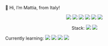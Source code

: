 👋 Hi, I’m Mattia, from Italy!
<p align="center">
<a href="https://www.reddit.com/user/FGoose180"> <img src="https://img.shields.io/badge/Instagram-E4405F?style=for-the-badge&logo=instagram&logoColor=white" /></a>
<a href="https://www.reddit.com/user/FGoose180"> <img src="https://img.shields.io/badge/Twitter-1DA1F2?style=for-the-badge&logo=twitter&logoColor=white" /></a>
<a href="https://www.reddit.com/user/FGoose180"> <img src="https://img.shields.io/badge/Reddit-FF4500?style=for-the-badge&logo=reddit&logoColor=white" /></a>
<a href="https://www.reddit.com/user/FGoose180"> <img src="https://img.shields.io/badge/LinkedIn-0077B5?style=for-the-badge&logo=linkedin&logoColor=white" /></a>
<a href="https://www.reddit.com/user/FGoose180"> <img src="https://img.shields.io/badge/-LeetCode-FFA116?style=for-the-badge&logo=LeetCode&logoColor=black" /></a>
<a href="https://www.reddit.com/user/FGoose180"> <img src="https://img.shields.io/badge/YouTube-FF0000?style=for-the-badge&logo=youtube&logoColor=white" /></a>
  </p>
  <p align="center">
  Stack:
<img src="https://img.shields.io/badge/LaTeX-47A141?style=for-the-badge&logo=LaTeX&logoColor=white" />
<img src="https://img.shields.io/badge/C-00599C?style=for-the-badge&logo=c&logoColor=white" />

</p>
Currently learning:
 <img src="https://img.shields.io/badge/Python-FFD43B?style=for-the-badge&logo=python&logoColor=darkgreen" />


 <img src="https://github-readme-stats.vercel.app/api?username=FrumpyGoose180" />
 <img src="https://github-readme-stats.vercel.app/api/top-langs/?username=FrumpyGoose180" />
 <img src="https://github-readme-streak-stats.herokuapp.com/?user=FrumpyGoose180" />

